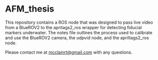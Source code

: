 # AFM_thesis

This repository contains a ROS node that was designed to pass live video from a BlueROV2 to the apritags2_ros wrapper for detecting fiducial markers underwater. The notes file outlines the process used to calibrate and use the BlueROV2 camera, the udpvid node, and the apriltags2_ros node.

Please contact me at mcclainrt@gmail.com with any questions.
